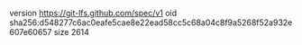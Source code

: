 version https://git-lfs.github.com/spec/v1
oid sha256:d548277c6ac0eafe5cae8e22ead58cc5c68a04c8f9a5268f52a932e607e60657
size 2614
